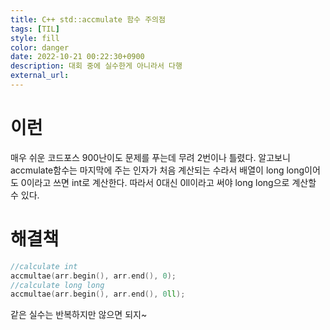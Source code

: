 ```yaml
---
title: C++ std::accmulate 함수 주의점
tags: [TIL]
style: fill
color: danger
date: 2022-10-21 00:22:30+0900
description: 대회 중에 실수한게 아니라서 다행
external_url: 
---
```

# 이런
매우 쉬운 코드포스 900난이도 문제를 푸는데 무려 2번이나 틀렸다. 알고보니 accmulate함수는 마지막에 주는 인자가 처음 계산되는 수라서 배열이 long long이어도 0이라고 쓰면 int로 계산한다. 따라서 0대신 0ll이라고 써야 long long으로 계산할 수 있다.

# 해결책
```cpp
//calculate int
accmultae(arr.begin(), arr.end(), 0);
//calculate long long
accmultae(arr.begin(), arr.end(), 0ll);
```

같은 실수는 반복하지만 않으면 되지~